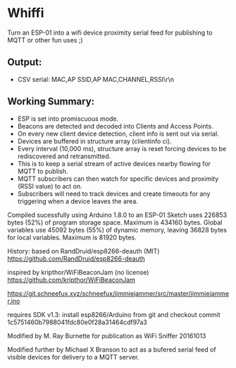 # Whiffi
Turn an ESP-01 into a wifi device proximity serial feed for publishing to MQTT or other fun uses ;)

 
 
## Output:
 * CSV serial: MAC,AP SSID,AP MAC,CHANNEL,RSSI\r\n

## Working Summary:
 * ESP is set into promiscuous mode.
 * Beacons are detected and decoded into Clients and Access Points.
 * On every new client device detection, client info is sent out via serial.
 * Devices are buffered in structure array (clientinfo ci).
 * Every interval (10,000 ms), structure array is reset forcing devices to be rediscovered and retransmitted.
 * This is to keep a serial stream of active devices nearby flowing for MQTT to publish.
 * MQTT subscribers can then watch for specific devices and proximity (RSSI value) to act on.
 * Subscribers will need to track devices and create timeouts for any triggering when a device leaves the area.

 
  Compiled sucessfully using Arduino 1.8.0 to an ESP-01
    Sketch uses 226853 bytes (52%) of program storage space. Maximum is 434160 bytes.
    Global variables use 45092 bytes (55%) of dynamic memory, leaving 36828 bytes for local variables. Maximum is 81920 bytes.
    
    
 History:
 based on RandDruid/esp8266-deauth (MIT) https://github.com/RandDruid/esp8266-deauth
 
 inspired by kripthor/WiFiBeaconJam (no license) https://github.com/kripthor/WiFiBeaconJam
 
 https://git.schneefux.xyz/schneefux/jimmiejammer/src/master/jimmiejammer.ino
 
 requires SDK v1.3: install esp8266/Arduino from git and checkout commit 1c5751460b7988041fdc80e0f28a31464cdf97a3
 
 Modified by M. Ray Burnette for publication as WiFi Sniffer 20161013
 
 Modified further by Michael X Branson to act as a bufered serial feed of visible devices for delivery to a MQTT server.
